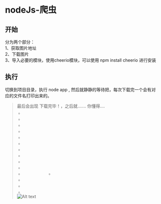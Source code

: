 # nodeJs-爬虫
## 开始
   分为两个部分：                 
        1、获取图片地址               
        2、下载图片                      
        3、导入必要的模块，使用cheerio模块，可以使用 npm install cheerio 进行安装
## 执行
   切换到项目目录，执行 node app , 然后就静静的等待把，每次下载完一个会有对应的文件名打印出来的。


>最后会出现 下载完毕！，之后就....... 你懂得....                 
  。                                                 
  。           
  。           
  。          
  。               
  。             
  。                 
  。                 
  。               
  。                
  。                     
  。                          
  。                      
  。                        
  。                       
 ![Alt text]()
